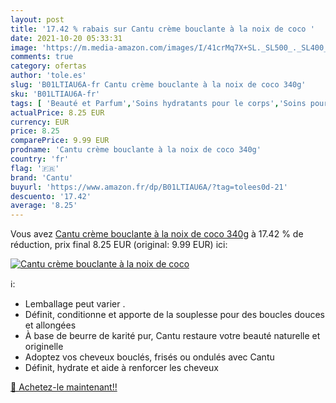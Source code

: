 ```yaml
---
layout: post
title: '17.42 % rabais sur Cantu crème bouclante à la noix de coco '
date: 2021-10-20 05:33:31
image: 'https://m.media-amazon.com/images/I/41crMq7X+SL._SL500_._SL400_.jpg'
comments: true
category: ofertas
author: 'tole.es'
slug: 'B01LTIAU6A-fr Cantu crème bouclante à la noix de coco 340g'
sku: 'B01LTIAU6A-fr'
tags: [ 'Beauté et Parfum','Soins hydratants pour le corps','Soins pour la peau','Soins pour le corps','cantu', ]
actualPrice: 8.25 EUR
currency: EUR
price: 8.25
comparePrice: 9.99 EUR
prodname: 'Cantu crème bouclante à la noix de coco 340g'
country: 'fr'
flag: '🇫🇷'
brand: 'Cantu'
buyurl: 'https://www.amazon.fr/dp/B01LTIAU6A/?tag=tolees0d-21'
descuento: '17.42'
average: '8.25'
---
```


Vous avez [Cantu crème bouclante à la noix de coco 340g](https://www.amazon.fr/dp/B01LTIAU6A/?tag=tolees0d-21)  à  17.42 % de réduction, prix final  8.25 EUR (original: 9.99 EUR) ici:

[![Cantu crème bouclante à la noix de coco ](https://m.media-amazon.com/images/I/41crMq7X+SL._SL500_._SL400_.jpg)](https://www.amazon.fr/dp/B01LTIAU6A/?tag=tolees0d-21)

ℹ️:

- Lemballage peut varier .
- Définit, conditionne et apporte de la souplesse pour des boucles douces et allongées
- À base de beurre de karité pur, Cantu restaure votre beauté naturelle et originelle
- Adoptez vos cheveux bouclés, frisés ou ondulés avec Cantu
- Définit, hydrate et aide à renforcer les cheveux

[🛒 Achetez-le maintenant!!](https://www.amazon.fr/dp/B01LTIAU6A/?tag=tolees0d-21)
